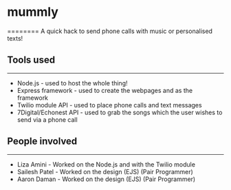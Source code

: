 # mummly
========
A quick hack to send phone calls with music or personalised texts! 

## Tools used
-------------
* Node.js - used to host the whole thing!
* Express framework - used to create the webpages and as the framework
* Twilio module API - used to place phone calls and text messages
* 7Digital/Echonest API - used to grab the songs which the user wishes to send via a phone call

## People involved
---------

* Liza Amini - Worked on the Node.js and with the Twilio module
* Sailesh Patel - Worked on the design (EJS) (Pair Programmer)
* Aaron Daman - Worked on the design (EJS) (Pair Programmer)
